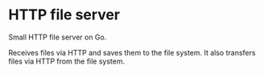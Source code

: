 # HTTP file server
Small HTTP file server on Go.

Receives files via HTTP and saves them to the file system. It also transfers files via HTTP from the file system.